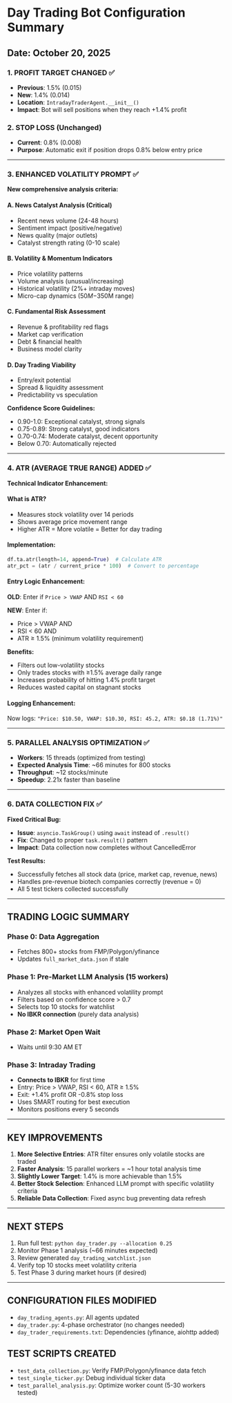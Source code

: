 # Day Trading Bot Configuration Summary
## Date: October 20, 2025

### 1. PROFIT TARGET CHANGED ✅
- **Previous**: 1.5% (0.015)
- **New**: 1.4% (0.014)
- **Location**: `IntradayTraderAgent.__init__()`
- **Impact**: Bot will sell positions when they reach +1.4% profit

### 2. STOP LOSS (Unchanged)
- **Current**: 0.8% (0.008)
- **Purpose**: Automatic exit if position drops 0.8% below entry price

---

### 3. ENHANCED VOLATILITY PROMPT ✅
**New comprehensive analysis criteria:**

#### A. News Catalyst Analysis (Critical)
- Recent news volume (24-48 hours)
- Sentiment impact (positive/negative)
- News quality (major outlets)
- Catalyst strength rating (0-10 scale)

#### B. Volatility & Momentum Indicators
- Price volatility patterns
- Volume analysis (unusual/increasing)
- Historical volatility (2%+ intraday moves)
- Micro-cap dynamics ($50M-$350M range)

#### C. Fundamental Risk Assessment
- Revenue & profitability red flags
- Market cap verification
- Debt & financial health
- Business model clarity

#### D. Day Trading Viability
- Entry/exit potential
- Spread & liquidity assessment
- Predictability vs speculation

**Confidence Score Guidelines:**
- 0.90-1.0: Exceptional catalyst, strong signals
- 0.75-0.89: Strong catalyst, good indicators
- 0.70-0.74: Moderate catalyst, decent opportunity
- Below 0.70: Automatically rejected

---

### 4. ATR (AVERAGE TRUE RANGE) ADDED ✅
**Technical Indicator Enhancement:**

#### What is ATR?
- Measures stock volatility over 14 periods
- Shows average price movement range
- Higher ATR = More volatile = Better for day trading

#### Implementation:
```python
df.ta.atr(length=14, append=True)  # Calculate ATR
atr_pct = (atr / current_price * 100)  # Convert to percentage
```

#### Entry Logic Enhancement:
**OLD**: Enter if `Price > VWAP` AND `RSI < 60`

**NEW**: Enter if:
- Price > VWAP AND
- RSI < 60 AND
- ATR ≥ 1.5% (minimum volatility requirement)

**Benefits:**
- Filters out low-volatility stocks
- Only trades stocks with ≥1.5% average daily range
- Increases probability of hitting 1.4% profit target
- Reduces wasted capital on stagnant stocks

#### Logging Enhancement:
Now logs: `"Price: $10.50, VWAP: $10.30, RSI: 45.2, ATR: $0.18 (1.71%)"`

---

### 5. PARALLEL ANALYSIS OPTIMIZATION ✅
- **Workers**: 15 threads (optimized from testing)
- **Expected Analysis Time**: ~66 minutes for 800 stocks
- **Throughput**: ~12 stocks/minute
- **Speedup**: 2.21x faster than baseline

---

### 6. DATA COLLECTION FIX ✅
**Fixed Critical Bug:**
- **Issue**: `asyncio.TaskGroup()` using `await` instead of `.result()`
- **Fix**: Changed to proper `task.result()` pattern
- **Impact**: Data collection now completes without CancelledError

**Test Results:**
- Successfully fetches all stock data (price, market cap, revenue, news)
- Handles pre-revenue biotech companies correctly (revenue = 0)
- All 5 test tickers collected successfully

---

## TRADING LOGIC SUMMARY

### Phase 0: Data Aggregation
- Fetches 800+ stocks from FMP/Polygon/yfinance
- Updates `full_market_data.json` if stale

### Phase 1: Pre-Market LLM Analysis (15 workers)
- Analyzes all stocks with enhanced volatility prompt
- Filters based on confidence score > 0.7
- Selects top 10 stocks for watchlist
- **No IBKR connection** (purely data analysis)

### Phase 2: Market Open Wait
- Waits until 9:30 AM ET

### Phase 3: Intraday Trading
- **Connects to IBKR** for first time
- Entry: Price > VWAP, RSI < 60, ATR ≥ 1.5%
- Exit: +1.4% profit OR -0.8% stop loss
- Uses SMART routing for best execution
- Monitors positions every 5 seconds

---

## KEY IMPROVEMENTS

1. **More Selective Entries**: ATR filter ensures only volatile stocks are traded
2. **Faster Analysis**: 15 parallel workers = ~1 hour total analysis time
3. **Slightly Lower Target**: 1.4% is more achievable than 1.5%
4. **Better Stock Selection**: Enhanced LLM prompt with specific volatility criteria
5. **Reliable Data Collection**: Fixed async bug preventing data refresh

---

## NEXT STEPS
1. Run full test: `python day_trader.py --allocation 0.25`
2. Monitor Phase 1 analysis (~66 minutes expected)
3. Review generated `day_trading_watchlist.json`
4. Verify top 10 stocks meet volatility criteria
5. Test Phase 3 during market hours (if desired)

---

## CONFIGURATION FILES MODIFIED
- `day_trading_agents.py`: All agents updated
- `day_trader.py`: 4-phase orchestrator (no changes needed)
- `day_trader_requirements.txt`: Dependencies (yfinance, aiohttp added)

## TEST SCRIPTS CREATED
- `test_data_collection.py`: Verify FMP/Polygon/yfinance data fetch
- `test_single_ticker.py`: Debug individual ticker data
- `test_parallel_analysis.py`: Optimize worker count (5-30 workers tested)

